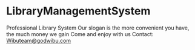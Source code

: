 # LibraryManagementSystem
Professional Library System
Our slogan is the more convenient you have, the much money we gain
Come and enjoy with us
Contact: Wibuteam@godwibu.com
